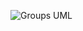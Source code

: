 
![Groups UML](https://github.com/zachspiel/ChoreTrackerApp/blob/master/Image%20Resources/Groups%20UML.jpg)
